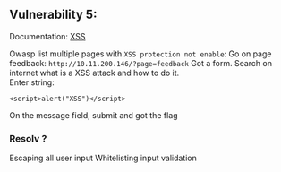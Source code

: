 Vulnerability 5:
------
Documentation: [XSS](http://breakthesecurity.cysecurity.org/2012/02/complete-cross-site-scriptingxss-cheat-sheets-part-1.html)

Owasp list multiple pages with `XSS protection not enable`:
Go on page feedback: `http://10.11.200.146/?page=feedback`
Got a form.
Search on internet what is a XSS attack and how to do it.   
Enter string:
```
<script>alert("XSS")</script>
```
On the message field, submit and got the flag

### Resolv ?
Escaping all user input
Whitelisting input validation
